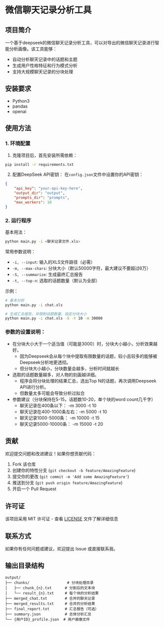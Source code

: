 # 微信聊天记录分析工具

## 项目简介

一个基于deepseek的微信聊天记录分析工具，可以对导出的微信聊天记录进行智能分析画像。该工具能够：

- 自动分析聊天记录中的话题和主题
- 生成用户性格特征和行为模式分析
- 支持大规模聊天记录的分块处理

## 安装要求

- Python3
- pandas
- openai


## 使用方法

### 1. 环境配置

1. 克隆项目后，首先安装所需依赖：
```bash
pip install -r requirements.txt
```

2. 配置DeepSeek API密钥：
在`config.json`文件中设置你的API密钥：
```json
{
    "api_key": "your-api-key-here",
    "output_dir": "output",
    "prompts_dir": "prompts",
    "max_workers": 10
}
```

### 2. 运行程序

基本用法：
```bash
python main.py -i <聊天记录文件.xls>
```

常用参数说明：
- `-i, --input`: 输入的XLS文件路径（必需）
- `-m, --max-chars`: 分块大小（默认50000字符，最大建议不要超过6万）
- `-S, --summarize`: 生成最终汇总报告
- `-t, --top-n`: 选取的话题数量（默认为全部）

示例：
```bash
# 基本分析
python main.py -i chat.xls

# 生成汇总报告，并限制话题数量，指定分块大小
python main.py -i chat.xls -S -t 10 -m 30000
```

### 参数的设置说明：
- 在分块大小大于一个适当值（可能是3000）时，分块大小越小，分析效果越好。
  - 因为Deepseek会从每个块中提取有限数量的话题，较小且较多的能够被Deepseek分析地更透彻。
  - 但分块大小越小，分块数量会越多，分析时间就越长
- 选取的话题数量越多，对人物的刻画越详细。
  - 程序会将分块处理的结果汇总，选出Top N的话题，再次调用Deepseek API进行分析。
  - 但数量太多可能会导致分析过拟合
- 参数建议（分块保持在5-15，话题数10-20，单个块的word count几千字）
  - 聊天记录在400条以下： -m 3000 -t 10
  - 聊天记录在400-1000条左右：-m 5000 -t 10
  - 聊天记录1000-5000条： -m 10000 -t 15
  - 聊天记录5000-10000条： -m 15000 -t 20




## 贡献

欢迎提交问题和改进建议！如果你想贡献代码：

1. Fork 该仓库
2. 创建你的特性分支 (`git checkout -b feature/AmazingFeature`)
3. 提交你的更改 (`git commit -m 'Add some AmazingFeature'`)
4. 推送到分支 (`git push origin feature/AmazingFeature`)
5. 开启一个 Pull Request

## 许可证

该项目采用 MIT 许可证 - 查看 [LICENSE](LICENSE) 文件了解详细信息

## 联系方式

如果你有任何问题或建议，欢迎提出 Issue 或直接联系我。

## 输出目录结构

```
output/
├── chunks/                 # 分块处理目录
│   ├── chunk_{n}.txt      # 分割后的文本块
│   └── result_{n}.txt     # 每个块的分析结果
├── merged_chat.txt        # 合并的聊天记录
├── merged_results.txt     # 合并的分析结果
├── final_report.txt       # 汇总报告（可选）
├── summary.json           # 总体分析汇总
└── {用户ID}_profile.json  # 用户画像文件
```